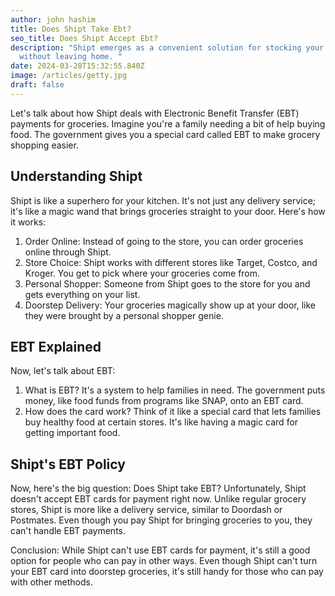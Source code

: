 ```yaml
---
author: john hashim
title: Does Shipt Take Ebt?
seo_title: Does Shipt Accept Ebt?
description: "Shipt emerges as a convenient solution for stocking your pantry
  without leaving home. "
date: 2024-03-28T15:32:55.840Z
image: /articles/getty.jpg
draft: false
---
```



Let's talk about how Shipt deals with Electronic Benefit Transfer (EBT) payments for groceries. Imagine you're a family needing a bit of help buying food. The government gives you a special card called EBT to make grocery shopping easier.

## Understanding Shipt
Shipt is like a superhero for your kitchen. It's not just any delivery service; it's like a magic wand that brings groceries straight to your door. Here's how it works:

1. Order Online: Instead of going to the store, you can order groceries online through Shipt.
2. Store Choice: Shipt works with different stores like Target, Costco, and Kroger. You get to pick where your groceries come from.
3. Personal Shopper: Someone from Shipt goes to the store for you and gets everything on your list.
4. Doorstep Delivery: Your groceries magically show up at your door, like they were brought by a personal shopper genie.

## EBT Explained
Now, let's talk about EBT: 

1. What is EBT? It's a system to help families in need. The government puts money, like food funds from programs like SNAP, onto an EBT card.
2. How does the card work? Think of it like a special card that lets families buy healthy food at certain stores. It's like having a magic card for getting important food.

## Shipt's EBT Policy 
Now, here's the big question: Does Shipt take EBT? Unfortunately, Shipt doesn't accept EBT cards for payment right now. Unlike regular grocery stores, Shipt is more like a delivery service, similar to Doordash or Postmates. Even though you pay Shipt for bringing groceries to you, they can't handle EBT payments.

Conclusion: While Shipt can't use EBT cards for payment, it's still a good option for people who can pay in other ways. Even though Shipt can't turn your EBT card into doorstep groceries, it's still handy for those who can pay with other methods.